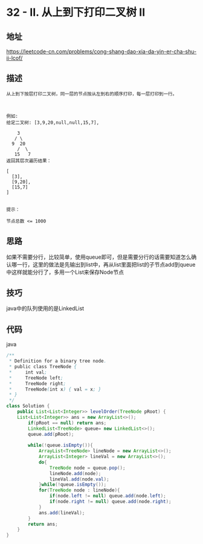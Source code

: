 # 32 - II. 从上到下打印二叉树 II

## 地址

https://leetcode-cn.com/problems/cong-shang-dao-xia-da-yin-er-cha-shu-ii-lcof/

## 描述

```
从上到下按层打印二叉树，同一层的节点按从左到右的顺序打印，每一层打印到一行。

 

例如:
给定二叉树: [3,9,20,null,null,15,7],

    3
   / \
  9  20
    /  \
   15   7
返回其层次遍历结果：

[
  [3],
  [9,20],
  [15,7]
]
 

提示：

节点总数 <= 1000
```

## 思路

如果不需要分行，比较简单，使用queue即可，但是需要分行的话需要知道怎么确认哪一行，这里的做法是先输出到list中，再从list里面把list的子节点add到queue中这样就能分行了，多用一个List来保存Node节点

## 技巧

java中的队列使用的是LinkedList

## 代码

java

```java
/**
 * Definition for a binary tree node.
 * public class TreeNode {
 *     int val;
 *     TreeNode left;
 *     TreeNode right;
 *     TreeNode(int x) { val = x; }
 * }
 */
class Solution {
    public List<List<Integer>> levelOrder(TreeNode pRoot) {
    List<List<Integer>> ans = new ArrayList<>();
        if(pRoot == null) return ans;
        LinkedList<TreeNode> queue= new LinkedList<>();
        queue.add(pRoot);
        
        while(!queue.isEmpty()){
            ArrayList<TreeNode> lineNode = new ArrayList<>();
            ArrayList<Integer> lineVal = new ArrayList<>();
            do{
                TreeNode node = queue.pop();
                lineNode.add(node);
                lineVal.add(node.val);
            }while(!queue.isEmpty());
            for(TreeNode node : lineNode){
                if(node.left != null) queue.add(node.left);
                if(node.right != null) queue.add(node.right);
            }
            ans.add(lineVal);   
        }
        return ans;
    }
}

```